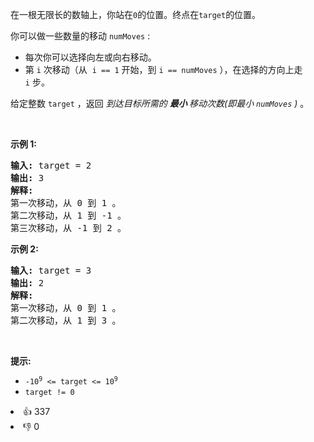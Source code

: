 <p>在一根无限长的数轴上，你站在<code>0</code>的位置。终点在<code>target</code>的位置。</p>

<p>你可以做一些数量的移动 <code>numMoves</code> :</p>

<ul> 
 <li>每次你可以选择向左或向右移动。</li> 
 <li>第 <code>i</code>&nbsp;次移动（从 &nbsp;<code>i == 1</code>&nbsp;开始，到&nbsp;<code>i == numMoves</code> ），在选择的方向上走 <code>i</code>&nbsp;步。</li> 
</ul>

<p>给定整数&nbsp;<code>target</code> ，返回 <em>到达目标所需的 <strong>最小&nbsp;</strong>移动次数(即最小 <code>numMoves</code> )&nbsp;</em>。</p>

<p>&nbsp;</p>

<p><strong>示例 1:</strong></p>

<pre>
<strong>输入:</strong> target = 2
<strong>输出:</strong> 3
<strong>解释:</strong>
第一次移动，从 0 到 1 。
第二次移动，从 1 到 -1 。
第三次移动，从 -1 到 2 。
</pre>

<p><strong>示例 2:</strong></p>

<pre>
<strong>输入:</strong> target = 3
<strong>输出:</strong> 2
<strong>解释:</strong>
第一次移动，从 0 到 1 。
第二次移动，从 1 到 3 。
</pre>

<p>&nbsp;</p>

<p><strong>提示:</strong></p>

<ul> 
 <li><code>-10<sup>9</sup>&nbsp;&lt;= target &lt;= 10<sup>9</sup></code></li> 
 <li><code>target != 0</code></li> 
</ul>

<div><li>👍 337</li><li>👎 0</li></div>